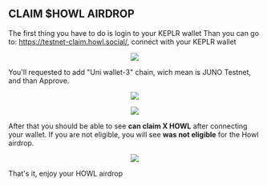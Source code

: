 ## CLAIM $HOWL AIRDROP

The first thing you have to do is login to your KEPLR wallet
Than you can go to: https://testnet-claim.howl.social/, connect with your KEPLR wallet
<p align="center">
  <img src="https://i.postimg.cc/6pXtLWSw-/Screenshot-21.png">
</p>

You'll requested to add "Uni wallet-3" chain, wich mean is JUNO Testnet, and than Approve.
<p align="center">
  <img src="https://i.postimg.cc/ZK3JdBwV/Screenshot-22.png">
</p>

<p align="center">
  <img src="https://i.postimg.cc/xjB08y3X/Screenshot-23.png">
</p>

After that you should be able to see <your-address> **can claim X HOWL** after connecting your wallet. If you are not eligible, you will see <your-address> **was not eligible** for the Howl airdrop.
<p align="center">
  <img src="https://i.postimg.cc/hvk3nGxG/Screenshot-24.png">
</p>
  
That's it, enjoy your HOWL airdrop
